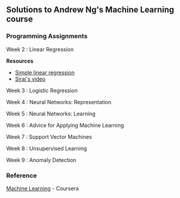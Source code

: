 ## Solutions to Andrew Ng's Machine Learning course

### Programming Assignments

Week 2 : Linear Regression

**Resources**
* [Simple linear regression](https://www.youtube.com/watch?v=ZkjP5RJLQF4)
* [Siraj's video](https://www.youtube.com/watch?v=uwwWVAgJBcM)

Week 3 : Logistic Regression

Week 4 : Neural Networks: Representation

Week 5 : Neural Networks: Learning

Week 6 : Advice for Applying Machine Learning

Week 7 : Support Vector Machines

Week 8 : Unsupervised Learning

Week 9 : Anomaly Detection

### Reference

[Machine Learning](https://www.coursera.org/learn/machine-learning) - Coursera
